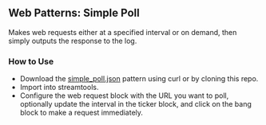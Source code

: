 ## Web Patterns: Simple Poll

Makes web requests either at a specified interval or on demand, then simply outputs the response to the log. 

### How to Use

* Download the [simple_poll.json](simple_poll.json) pattern using curl or by cloning this repo.
* Import into streamtools.
* Configure the web request block with the URL you want to poll, optionally update the interval in the ticker block, and click on the bang block to make a request immediately.

